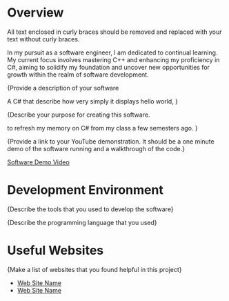 # Overview

All text enclosed in curly braces should be removed and replaced with your text without curly braces.

In my pursuit as a software engineer, I am dedicated to continual learning. My current focus involves mastering C++ and enhancing my proficiency in C#, aiming to solidify my foundation and uncover new opportunities for growth within the realm of software development.

{Provide a description of your software

A C# that describe how very simply it displays hello world, }

{Describe your purpose for creating this software.

to refresh my memory on C# from my class a few semesters ago.
}

{Provide a link to your YouTube demonstration.  It should be a one minute demo of the software running and a walkthrough of the code.}

[Software Demo Video](http://youtube.link.goes.here)

# Development Environment

{Describe the tools that you used to develop the software}

{Describe the programming language that you used}

# Useful Websites

{Make a list of websites that you found helpful in this project}
* [Web Site Name](http://url.link.goes.here)
* [Web Site Name](http://url.link.goes.here)
